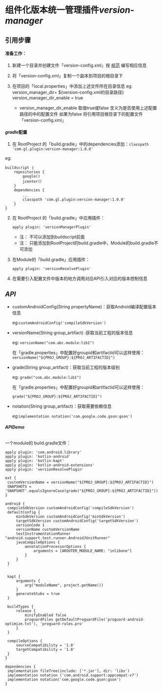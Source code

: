 # 组件化版本统一管理插件***version-manager***

## 引用步骤


####  准备工作：
 
 1. 新建一个目录并创建文件「version-config.xml」按 [规范](https://github.com/gplcn/VersionUnifyManager/blob/master/version-config%E9%85%8D%E7%BD%AE%E8%A7%84%E8%8C%83.md) 编写相应信息
 2. 将「version-config.xml」复制一个副本到项目的根目录下	
 3. 在项目的「local.properties」中添加上述文件所在目录信息
 	eg:
 	version_manager_dir= ${version-config.xml的目录路径}
	version_manager_dir_enable = true  

	* version_manager_dir_enable 取值true或false 含义为是否使用上述配置路径的中的配置文件
	如果为false 将引用项目根目录下的配置文件「version-config.xml」
	
#### ***gradle***配置
1. 在 RootProject 的「build.gradle」中的dependencies添加：``classpath 'com.gl.plugin:version-manager:1.0.0'``

eg:

```
buildscript ｛
    repositories {
        google()
        jcenter(）
    }
    dependencies {
        ．．．
        classpath 'com.gl.plugin:version-manager:1.0.0'
    }
}

```

2. 在 RootProject 的「build.gradle」中应用插件：

	``apply plugin: 'versionManagerPlugin'``
	*  注： 不可以添加到buildscript前面
	*  注： 只能添加到RootProject的build.gradle中，Module的build.gradle不可添加
3. 在Module的「build.gradle」应用插件：

	``apply plugin: 'versionResolvePlugin'``
4. 在需要引入配置文件中版本的地方调用对应API引入对应的版本控制信息
	

## ***API***
* customAndroidConfig(String propertyName)：获取Android编译配置版本信息
	
	eg:``customAndroidConfig('compileSdkVersion')``
* versionName(String group_artifact) :获取当前工程的版本信息
	
	eg:
	``versionName("com.abc.module:lib1")``
	
	在「gradle.properties」中配置好groupid和artifactid可以这样使用：
	``versionName("${PROJ_GROUP}:${PROJ_ARTIFACTID}")``

* grade(String group_artifact)：获取当前工程的版本级别
	
	eg:
	``grade("com.abc.module:lib1")``
	
	在「gradle.properties」中配置好groupid和artifactid可以这样使用：

	``grade("${PROJ_GROUP}:${PROJ_ARTIFACTID}")``
* notation(String group_artifact)：获取需要依赖信息
   
   eg:``implementation notation('com.google.code.gson:gson')``
   

###### ***APIDemo***
  一个module的 build.gradle文件：
  
   ```
apply plugin: 'com.android.library'
apply plugin: 'kotlin-android'
apply plugin: 'kotlin-kapt'
apply plugin: 'kotlin-android-extensions'
apply plugin: 'versionResolvePlugin'

ext {
    customVersionName = versionName("${PROJ_GROUP}:${PROJ_ARTIFACTID}")
    SNAPSHOTS = 'SNAPSHOT'.equalsIgnoreCase(grade("${PROJ_GROUP}:${PROJ_ARTIFACTID}"))
}

android {
    compileSdkVersion customAndroidConfig('compileSdkVersion')
    defaultConfig {
        minSdkVersion customAndroidConfig('minSdkVersion')
        targetSdkVersion customAndroidConfig('targetSdkVersion')
        versionCode 1
        versionName customVersionName
        testInstrumentationRunner "android.support.test.runner.AndroidJUnitRunner"
        javaCompileOptions {
            annotationProcessorOptions {
                arguments = [AROUTER_MODULE_NAME: "inlibone"]
            }
        }
    }


    kapt {
        arguments {
            arg("moduleName", project.getName())
        }
        generateStubs = true
    }

    buildTypes {
        release {
            minifyEnabled false
            proguardFiles getDefaultProguardFile('proguard-android-optimize.txt'), 'proguard-rules.pro'
        }
    }

    compileOptions {
        sourceCompatibility = '1.8'
        targetCompatibility = '1.8'
    }
}

dependencies {
    implementation fileTree(include: ['*.jar'], dir: 'libs')
    implementation notation ('com.android.support:appcompat-v7')
    implementation notation('com.google.code.gson:gson')
}

   ```






